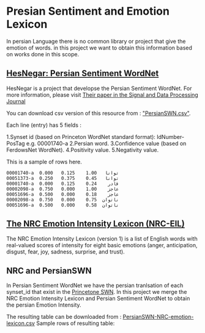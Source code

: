 # Presian Sentiment and Emotion Lexicon
In persian Language there is no common library or project that give the emotion of words. in this project we want to obtain this information based on works done in this scope.

## [HesNegar: Persian Sentiment WordNet](https://github.com/Text-Mining/Persian-Sentiment-Resources)
HesNegar is a project that developse the Persian Sentiment WordNet. For more information, please visit [Their paper in the Signal and Data Processing Journal](http://jsdp.rcisp.ac.ir/article-1-554-en.html)

You can download csv version of this resource from : ["PersianSWN.csv"](https://github.com/Text-Mining/Persian-Sentiment-Resources/blob/master/PersianSWN.csv).

Each line (entry) has 5 fields :

1.Synset id (based on Princeton WordNet standard format): IdNumber-PosTag e.g. 00001740-a
2.Persian word.
3.Confidence value (based on FerdowsNet WordNet).
4.Positivity value.
5.Negativity value.

This is a sample of rows here.
````
00001740-a	توانا	1.00	0.125	0.000
00051373-a	توانا	0.45	0.375	0.250
00001740-a	قادر	0.24	0.125	0.000
00002098-a	عاجز	1.00	0.000	0.750
00051696-a	عاجز	0.18	0.000	0.500
00002098-a	ناتوان	0.75	0.000	0.750
00051696-a	ناتوان	0.58	0.000	0.500
````

## [The NRC Emotion Intensity Lexicon (NRC-EIL)](http://www.saifmohammad.com/WebPages/AffectIntensity.htm)
The NRC Emotion Intensity Lexicon (version 1) is a list of English words with real-valued scores of intensity for eight basic emotions (anger, anticipation, disgust, fear, joy, sadness, surprise, and trust).

## NRC and PersianSWN

In Persian Sentiment WordNet we have the persian tranlsation of each synset_id that exist in the [Princetone SWN](https://wordnet.princeton.edu/).
In this project we merge the NRC Emotion Intensity Lexicon and Persian Sentiment WordNet to obtain the persian Emotion Intensity.

The resulting table can be downloaded from : [PersianSWN-NRC-emotion-lexicon.csv]()
Sample rows of resulting table:
